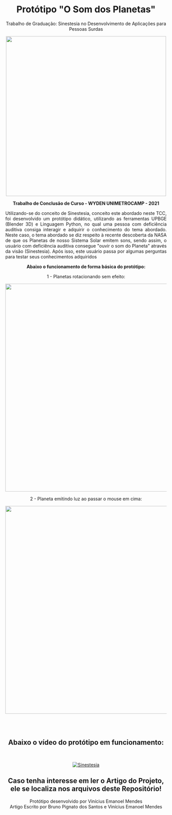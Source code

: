 <h1 align="center">Protótipo "O Som dos Planetas"</h1>
<p align="center">Trabalho de Graduação: Sinestesia no Desenvolvimento de Aplicações para Pessoas Surdas</p>

<div align="center"> 

  <img src="https://user-images.githubusercontent.com/108685945/180600694-8d004c3b-7be5-478b-ac23-b9b902bf5f5c.jpg" width="500px"/>
  
  <p><strong>Trabalho de Conclusão de Curso - WYDEN UNIMETROCAMP - 2021</strong></p>
  
  <p align="justify">Utilizando-se do conceito de Sinestesia, conceito este abordado neste TCC, foi desenvolvido um protótipo didático, utilizando as ferramentas UPBGE (Blender 3D) e Linguagem Python, no qual uma pessoa com deficiência auditiva consiga interagir e adquirir o conhecimento do tema abordado. Neste caso, o tema abordado se diz respeito à recente descoberta da NASA de que os Planetas de nosso Sistema Solar emitem sons, sendo assim, o usuário com deficiência auditiva consegue "ouvir o som do Planeta" através da visão (Sinestesia). Após isso, este usuário passa por algumas perguntas para testar seus conhecimentos adquiridos </p>
  
  <strong>Abaixo o funcionamento de forma básica do protótipo:</strong>
  <p>1 - Planetas rotacionando sem efeito:</p>
  
 <img src="https://user-images.githubusercontent.com/108685945/180600725-d767887d-a0dd-4a3a-84a0-b8c5b073126d.jpg" width="650px"/>
 
 <p>2 - Planeta emitindo luz ao passar o mouse em cima:</p>
 
 <img src="https://user-images.githubusercontent.com/108685945/180600743-668ba1b1-0887-4dd1-94bf-f58d63ca71ce.jpg" width="650px"/>
  
  <br><br>
  
  <h2><strong>Abaixo o vídeo do protótipo em funcionamento:</strong></h2>
  <br>
  
  [![Sinestesia](https://img.youtube.com/vi/xv15nRqOOEA/0.jpg)](https://www.youtube.com/watch?v=xv15nRqOOEA)
  
  <h2>Caso tenha interesse em ler o Artigo do Projeto, ele se localiza nos arquivos deste Repositório!</h2>
 
  Protótipo desenvolvido por Vinícius Emanoel Mendes
  <br>
  Artigo Escrito por Bruno Pignato dos Santos e Vinícius Emanoel Mendes
  
</div>
